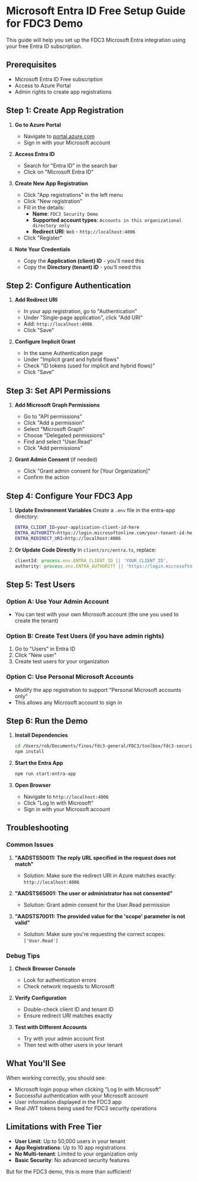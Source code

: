 # Microsoft Entra ID Free Setup Guide for FDC3 Demo

This guide will help you set up the FDC3 Microsoft Entra integration using your free Entra ID subscription.

## Prerequisites

- Microsoft Entra ID Free subscription
- Access to Azure Portal
- Admin rights to create app registrations

## Step 1: Create App Registration

1. **Go to Azure Portal**
   - Navigate to [portal.azure.com](https://portal.azure.com)
   - Sign in with your Microsoft account

2. **Access Entra ID**
   - Search for "Entra ID" in the search bar
   - Click on "Microsoft Entra ID"

3. **Create New App Registration**
   - Click "App registrations" in the left menu
   - Click "New registration"
   - Fill in the details:
     - **Name**: `FDC3 Security Demo`
     - **Supported account types**: `Accounts in this organizational directory only`
     - **Redirect URI**: `Web` - `http://localhost:4006`
   - Click "Register"

4. **Note Your Credentials**
   - Copy the **Application (client) ID** - you'll need this
   - Copy the **Directory (tenant) ID** - you'll need this

## Step 2: Configure Authentication

1. **Add Redirect URI**
   - In your app registration, go to "Authentication"
   - Under "Single-page application", click "Add URI"
   - Add: `http://localhost:4006`
   - Click "Save"

2. **Configure Implicit Grant**
   - In the same Authentication page
   - Under "Implicit grant and hybrid flows"
   - Check "ID tokens (used for implicit and hybrid flows)"
   - Click "Save"

## Step 3: Set API Permissions

1. **Add Microsoft Graph Permissions**
   - Go to "API permissions"
   - Click "Add a permission"
   - Select "Microsoft Graph"
   - Choose "Delegated permissions"
   - Find and select "User.Read"
   - Click "Add permissions"

2. **Grant Admin Consent** (if needed)
   - Click "Grant admin consent for [Your Organization]"
   - Confirm the action

## Step 4: Configure Your FDC3 App

1. **Update Environment Variables**
   Create a `.env` file in the entra-app directory:
   ```bash
   ENTRA_CLIENT_ID=your-application-client-id-here
   ENTRA_AUTHORITY=https://login.microsoftonline.com/your-tenant-id-here
   ENTRA_REDIRECT_URI=http://localhost:4006
   ```

2. **Or Update Code Directly**
   In `client/src/entra.ts`, replace:
   ```typescript
   clientId: process.env.ENTRA_CLIENT_ID || 'YOUR_CLIENT_ID',
   authority: process.env.ENTRA_AUTHORITY || 'https://login.microsoftonline.com/YOUR_TENANT_ID',
   ```

## Step 5: Test Users

### Option A: Use Your Admin Account
- You can test with your own Microsoft account (the one you used to create the tenant)

### Option B: Create Test Users (if you have admin rights)
1. Go to "Users" in Entra ID
2. Click "New user"
3. Create test users for your organization

### Option C: Use Personal Microsoft Accounts
- Modify the app registration to support "Personal Microsoft accounts only"
- This allows any Microsoft account to sign in

## Step 6: Run the Demo

1. **Install Dependencies**
   ```bash
   cd /Users/rob/Documents/finos/fdc3-general/FDC3/toolbox/fdc3-security-implementation
   npm install
   ```

2. **Start the Entra App**
   ```bash
   npm run start:entra-app
   ```

3. **Open Browser**
   - Navigate to `http://localhost:4006`
   - Click "Log In with Microsoft"
   - Sign in with your Microsoft account

## Troubleshooting

### Common Issues

1. **"AADSTS50011: The reply URL specified in the request does not match"**
   - Solution: Make sure the redirect URI in Azure matches exactly: `http://localhost:4006`

2. **"AADSTS65001: The user or administrator has not consented"**
   - Solution: Grant admin consent for the User.Read permission

3. **"AADSTS70011: The provided value for the 'scope' parameter is not valid"**
   - Solution: Make sure you're requesting the correct scopes: `['User.Read']`

### Debug Tips

1. **Check Browser Console**
   - Look for authentication errors
   - Check network requests to Microsoft

2. **Verify Configuration**
   - Double-check client ID and tenant ID
   - Ensure redirect URI matches exactly

3. **Test with Different Accounts**
   - Try with your admin account first
   - Then test with other users in your tenant

## What You'll See

When working correctly, you should see:
- Microsoft login popup when clicking "Log In with Microsoft"
- Successful authentication with your Microsoft account
- User information displayed in the FDC3 app
- Real JWT tokens being used for FDC3 security operations

## Limitations with Free Tier

- **User Limit**: Up to 50,000 users in your tenant
- **App Registrations**: Up to 10 app registrations
- **No Multi-tenant**: Limited to your organization only
- **Basic Security**: No advanced security features

But for the FDC3 demo, this is more than sufficient!
